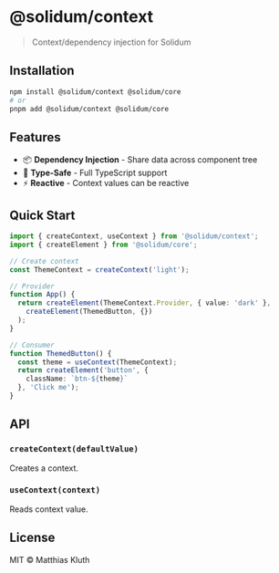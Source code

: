 # @solidum/context

> Context/dependency injection for Solidum

## Installation

```bash
npm install @solidum/context @solidum/core
# or
pnpm add @solidum/context @solidum/core
```

## Features

- 📦 **Dependency Injection** - Share data across component tree
- 🎯 **Type-Safe** - Full TypeScript support
- ⚡ **Reactive** - Context values can be reactive

## Quick Start

```typescript
import { createContext, useContext } from '@solidum/context';
import { createElement } from '@solidum/core';

// Create context
const ThemeContext = createContext('light');

// Provider
function App() {
  return createElement(ThemeContext.Provider, { value: 'dark' },
    createElement(ThemedButton, {})
  );
}

// Consumer
function ThemedButton() {
  const theme = useContext(ThemeContext);
  return createElement('button', {
    className: `btn-${theme}`
  }, 'Click me');
}
```

## API

### `createContext(defaultValue)`

Creates a context.

### `useContext(context)`

Reads context value.

## License

MIT © Matthias Kluth
